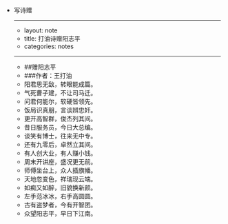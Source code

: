 - 写诗赠
    - ---
    - layout: note
    - title: 打油诗赠阳志平
    - categories: notes
    - ---
    - ##赠阳志平
    - ###作者：王打油
    - 阳君思无敌，转眼能成篇。<br>
    - 气死曹子建，不让司马迁。<br>
    - 问君何能尔，软硬皆领先。<br>
    - 饭局识真朋，言谈辨忠奸。<br>
    - 更开高智群，俊杰列其间。<br>
    - 昔日服务员，今日大总编。<br>
    - 谈笑有博士，往来无中专。<br>
    - 还有九零后，卓然立其间。<br>
    - 有人创大业，有人赚小钱。<br>
    - 周末开讲座，盛况更无前。<br>
    - 师傅坐台上，众人插旗幡。<br>
    - 天地忽变色，祥瑞现云端。<br>
    - 如痴又如醉，旧貌换新颜。<br>
    - 左手范冰冰，右手高圆圆。<br>
    - 古有盗梦者，今有开智团。<br>
    - 众望阳志平，早日下江南。
